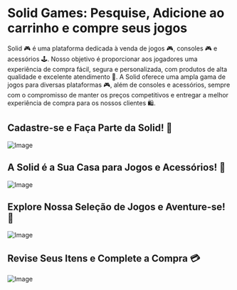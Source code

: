 # Solid Games: Pesquise, Adicione ao carrinho e compre seus jogos
Solid 🎮 é uma plataforma dedicada à venda de jogos 🎮, consoles 🎮 e acessórios 🕹️. Nosso objetivo é proporcionar aos jogadores uma experiência de compra fácil, segura e personalizada, com produtos de alta qualidade e excelente atendimento 💯. A Solid oferece uma ampla gama de jogos para diversas plataformas 🎮, além de consoles e acessórios, sempre com o compromisso de manter os preços competitivos e entregar a melhor experiência de compra para os nossos clientes 🛍️.

## Cadastre-se e Faça Parte da Solid! 🚀
![Image](https://github.com/user-attachments/assets/0987a6f4-f3c9-41f3-9952-71c17d0c53db)

## A Solid é a Sua Casa para Jogos e Acessórios! 🎯
![Image](https://github.com/user-attachments/assets/52e1d848-345e-47f4-b677-de0e763bb761)

## Explore Nossa Seleção de Jogos e Aventure-se! 🚀
![Image](https://github.com/user-attachments/assets/40cdf50e-154c-41ee-9e51-e2431bfce7d3)

## Revise Seus Itens e Complete a Compra 💳
![Image](https://github.com/user-attachments/assets/9015b29a-618a-4b06-b330-75a310435eeb)
